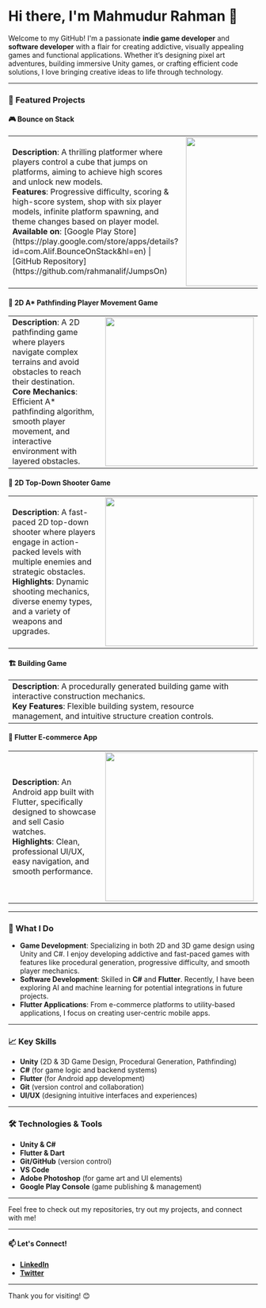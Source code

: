 # Hi there, I'm Mahmudur Rahman 👋

Welcome to my GitHub! I'm a passionate **indie game developer** and **software developer** with a flair for creating addictive, visually appealing games and functional applications. Whether it’s designing pixel art adventures, building immersive Unity games, or crafting efficient code solutions, I love bringing creative ideas to life through technology.

---

### 🌟 Featured Projects

#### 🎮 Bounce on Stack
<table>
  <tr>
    <td>
      <b>Description</b>: A thrilling platformer where players control a cube that jumps on platforms, aiming to achieve high scores and unlock new models.<br>
      <b>Features</b>: Progressive difficulty, scoring & high-score system, shop with six player models, infinite platform spawning, and theme changes based on player model.<br>
      <b>Available on</b>: [Google Play Store](https://play.google.com/store/apps/details?id=com.Alif.BounceOnStack&hl=en) | [GitHub Repository](https://github.com/rahmanalif/JumpsOn)
    </td>
    <td>
      <img src="https://i.giphy.com/media/v1.Y2lkPTc5MGI3NjExaHk4c3ZhMnR1ZnN3c2s3Zmw1d212OXM0bGFrMW93djM0MWJmamI2MiZlcD12MV9pbnRlcm5hbF9naWZfYnlfaWQmY3Q9Zw/Q0TJ6GYcgl10lXeTEx/giphy.gif" width="300" />
    </td>
  </tr>
</table>

#### 🧭 2D A* Pathfinding Player Movement Game
<table>
  <tr>
    <td>
      <b>Description</b>: A 2D pathfinding game where players navigate complex terrains and avoid obstacles to reach their destination.<br>
      <b>Core Mechanics</b>: Efficient A* pathfinding algorithm, smooth player movement, and interactive environment with layered obstacles.
    </td>
    <td>
      <img src="https://i.giphy.com/media/v1.Y2lkPTc5MGI3NjExN3VnaHo1dWY2N2tzZW50ZGhreml0a2xmbjc1ZTd4a2xsdzVlejdiOCZlcD12MV9pbnRlcm5hbF9naWZfYnlfaWQmY3Q9Zw/XdtY04uEbjy4d6ZBKq/giphy.gif" width="300" />
    </td>
  </tr>
</table>

#### 🎯 2D Top-Down Shooter Game
<table>
  <tr>
    <td>
      <b>Description</b>: A fast-paced 2D top-down shooter where players engage in action-packed levels with multiple enemies and strategic obstacles.<br>
      <b>Highlights</b>: Dynamic shooting mechanics, diverse enemy types, and a variety of weapons and upgrades.
    </td>
    <td>
      <img src="https://i.giphy.com/media/v1.Y2lkPTc5MGI3NjExeXVtcGt3cnE3ODVpNmc3cHR0cXJmMWR5cHRmZXdxOGZ4c24yc2hjZSZlcD12MV9pbnRlcm5hbF9naWZfYnlfaWQmY3Q9Zw/T2ZITZwmlfdOB1BHUf/giphy.gif" width="300" />
    </td>
  </tr>
</table>

#### 🏗️ Building Game
<table>
  <tr>
    <td>
      <b>Description</b>: A procedurally generated building game with interactive construction mechanics.<br>
      <b>Key Features</b>: Flexible building system, resource management, and intuitive structure creation controls.
    </td>
    <td>
      <!-- Add GIF link here if available -->
    </td>
  </tr>
</table>

#### 📱 Flutter E-commerce App
<table>
  <tr>
    <td>
      <b>Description</b>: An Android app built with Flutter, specifically designed to showcase and sell Casio watches.<br>
      <b>Highlights</b>: Clean, professional UI/UX, easy navigation, and smooth performance.
    </td>
    <td>
      <img src="https://i.giphy.com/media/v1.Y2lkPTc5MGI3NjExcnJxNGlzaXp1eGozbjM3d3RuejlnNTdwOHZ6bjUzdTY0bGs4aWxjMiZlcD12MV9pbnRlcm5hbF9naWZfYnlfaWQmY3Q9Zw/zZCOCA58LQZoGY5B2s/giphy.gif" width="300" />
    </td>
  </tr>
</table>

---

### 💼 What I Do
- **Game Development**: Specializing in both 2D and 3D game design using Unity and C#. I enjoy developing addictive and fast-paced games with features like procedural generation, progressive difficulty, and smooth player mechanics.
- **Software Development**: Skilled in **C#** and **Flutter**. Recently, I have been exploring AI and machine learning for potential integrations in future projects.
- **Flutter Applications**: From e-commerce platforms to utility-based applications, I focus on creating user-centric mobile apps.

---

### 📈 Key Skills
- **Unity** (2D & 3D Game Design, Procedural Generation, Pathfinding)
- **C#** (for game logic and backend systems)
- **Flutter** (for Android app development)
- **Git** (version control and collaboration)
- **UI/UX** (designing intuitive interfaces and experiences)

---

### 🛠️ Technologies & Tools
- **Unity & C#**
- **Flutter & Dart**
- **Git/GitHub** (version control)
- **VS Code**
- **Adobe Photoshop** (for game art and UI elements)
- **Google Play Console** (game publishing & management)

---

Feel free to check out my repositories, try out my projects, and connect with me!

--- 

#### 📫 Let's Connect!
- **[LinkedIn](https://www.linkedin.com/in/mahmudur-rahman-alif/)**
- **[Twitter](https://x.com/m_rahmanalif)**

---

Thank you for visiting! 😊
